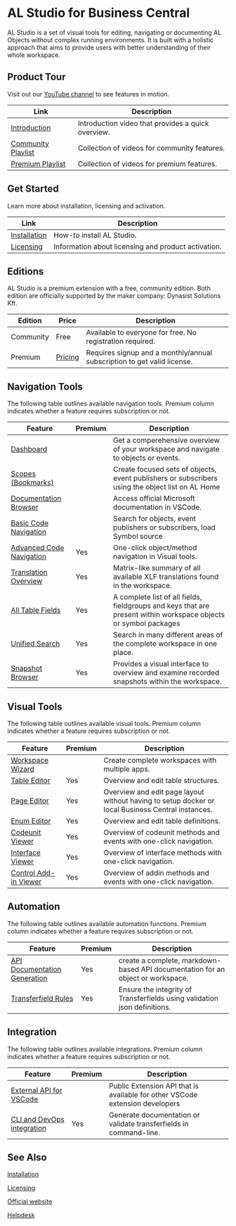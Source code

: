 # AL Studio for Business Central

AL Studio is a set of visual tools for editing, navigating or documenting AL Objects without complex running environments. It is built with a holistic approach that aims to provide users with better understanding of their whole workspace.

## Product Tour

Visit out our [YouTube channel](https://www.youtube.com/channel/UCyLKtnecuIOiD13dfmlI64Q) to see features in motion.


|Link  |Description  |
|---------|-------------|
|[Introduction](https://youtu.be/RjxjaxU2oqo)|Introduction video that provides a quick overview.|
|[Community Playlist](https://www.youtube.com/playlist?list=PLwSO2dFV0wXU2LTbHHwFW1aqncMTbvcUa)|Collection of videos for community features.|
|[Premium Playlist](https://www.youtube.com/playlist?list=PLwSO2dFV0wXUp8XP36R3k3Bx5GtusFPyy)|Collection of videos for premium features.|


## Get Started

Learn more about installation, licensing and activation.

|Link  |Description  |
|---------|-------------|
|[Installation]()|How-to install AL Studio.|
|[Licensing]()|Information about licensing and product activation.|

## Editions

AL Studio is a premium extension with a free, community edition. Both edition are officially supported by the maker company: Dynasist Solutions Kft.

|Edition  |Price|Description  |
|---------|-|-------------|
|Community|Free|Available to everyone for free. No registration required.|
|Premium  |[Pricing](https://al.studio/pricing)|Requires signup and a monthly/annual subscription to get valid license.|

## Navigation Tools

The following table outlines available navigation tools. Premium column indicates whether a feature requires subscription or not.

|Feature|Premium|Description|
|-------|-------|-----------|
|[Dashboard](navigation-tools/dashboard/dashboard-overview.md)||Get a comperehensive overview of your workspace and navigate to objects or events.|
|[Scopes (Bookmarks)](navigation-tools/scopes-bookmarks/scopes-bookmarks-overview.md)||Create focused sets of objects, event publishers or subscribers using the object list on AL Home|
|[Documentation Browser](navigation-tools/documenation-browser/documenation-browser-overview.md)||Access official Microsoft documentation in VSCode.|
|[Basic Code Navigation](navigation-tools/code-navigation/code-navigation-overview.md)||Search for objects, event publishers or subscribers, load Symbol source|
|[Advanced Code Navigation](navigation-tools/code-navigation/code-navigation-overview.md)|Yes|One-click object/method navigation in Visual tools.|
|[Translation Overview](navigation-tools/translation-manager/translation-manager-overview.md)|Yes|Matrix-like summary of all available XLF translations found in the workspace.|
|[All Table Fields](navigation-tools/table-fields/table-fields-overview.md)|Yes|A complete list of all fields, fieldgroups and keys that are present within workspace objects or symbol packages|
|[Unified Search](navigation-tools/unified-search/unified-search-overview.md)|Yes|Search in many different areas of the complete workspace in one place.|
|[Snapshot Browser](navigation-tools/snapshot-browser/snapshot-browser-overview.md)|Yes|Provides a visual interface to overview and examine recorded snapshots within the workspace.|

## Visual Tools

The following table outlines available visual tools. Premium column indicates whether a feature requires subscription or not.

|Feature|Premium|Description|
|-------|-------|-----------|
|[Workspace Wizard](visual-tools/workspace-wizard/workspace-wizard-overview.md)||Create complete workspaces with multiple apps.|
|[Table Editor](visual-tools/table-editor/table-editor-overview.md)|Yes|Overview and edit table structures.|
|[Page Editor](visual-tools/page-editor/page-editor-overview.md)|Yes|Overview and edit page layout without having to setup docker or local Business Central instances.|
|[Enum Editor](visual-tools/enum-editor/enum-editor-overview.md)|Yes|Overview and edit table definitions.|
|[Codeunit Viewer](visual-tools/codeunit-viewer/codeunit-viewer-overview.md)|Yes|Overview of codeunit methods and events with one-click navigation.|
|[Interface Viewer](visual-tools/interface-viewer/interface-viewer-overview.md)|Yes|Overview of interface methods with one-click navigation.|
|[Control Add-in Viewer](visual-tools/control-addin-viewer/control-addin-viewer-overview.md)|Yes|Overview of addin methods and events with one-click navigation.|

## Automation

The following table outlines available automation functions. Premium column indicates whether a feature requires subscription or not.

|Feature|Premium|Description|
|-------|-------|-----------|
|[API Documentation Generation](automation/generate-documentation/generate-documentation-overview.md)|Yes|create a complete, markdown-based API documentation for an object or workspace.|
|[Transferfield Rules](automation/transferfield-rules/transferfield-rules-overview.md)|Yes|Ensure the integrity of Transferfields using validation json definitions.|

## Integration

The following table outlines available integrations. Premium column indicates whether a feature requires subscription or not.

|Feature|Premium|Description|
|-------|-------|-----------|
|[External API for VSCode](integration/extension-vscode-api.md)||Public Extension API that is available for other VSCode extension developers|
|[CLI and DevOps integration](integration/command-line-devops.md)|Yes|Generate documentation or validate transferfields in command-line.|


## See Also

[Installation](introduction/installation.md)

[Licensing](introduction/licensing.md)

[Official website](https://al.studio)

[Helpdesk](https://help.al.studio)